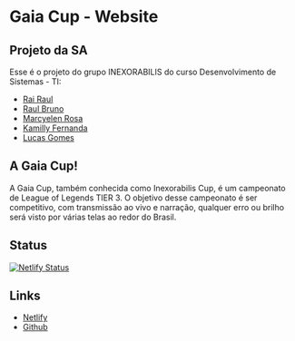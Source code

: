 # Gaia Cup - Website

## Projeto da SA

Esse é o projeto do grupo INEXORABILIS do curso Desenvolvimento de Sistemas - TI:
- [Rai Raul](https://github.com/MonoDryad)
- [Raul Bruno](https://github.com/raulbrunouuskt)
- [Marcyelen Rosa](https://github.com/Marcynha01)
- [Kamilly Fernanda](https://github.com/Millyzinha)
- [Lucas Gomes](---)

## A Gaia Cup!

A Gaia Cup, também conhecida como Inexorabilis Cup, é um campeonato de League of Legends TIER 3. O objetivo desse campeonato é ser competitivo, com transmissão ao vivo e narração, qualquer erro ou brilho será visto por várias telas ao redor do Brasil.

## Status
[![Netlify Status](https://api.netlify.com/api/v1/badges/dde9a5ea-7906-4fd2-876c-fbc99767ec59/deploy-status)](https://app.netlify.com/sites/gaiacup/deploys)

## Links
- [Netlify](https://gaiacup.netlify.app)
- [Github](https://github.com/MonoDryad/GaiaCup-SA)
